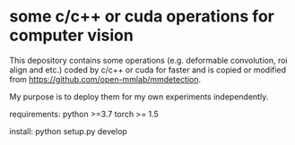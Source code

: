 # some c/c++ or cuda operations for computer vision
This depository contains some operations (e.g. deformable convolution, roi align and etc.) coded by c/c++ or cuda for faster and is copied or modified from https://github.com/open-mmlab/mmdetection.

My purpose is to deploy them for my own experiments independently.

requirements:
python >=3.7
torch >= 1.5

install:
python setup.py develop
